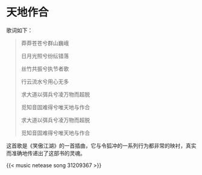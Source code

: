 # 天地作合


歌词如下：

> 莽莽苍苍兮群山巍峨
> 
> 日月光照兮纷纭错落
> 
> 丝竹共振兮执节者歌
> 
> 行云流水兮用心无多
> 
> 求大道以弭兵兮凌万物而超脱
> 
> 觅知音固难得兮唯天地与作合
> 
> 求大道以弭兵兮凌万物而超脱
> 
> 觅知音固难得兮唯天地与作合

这首歌是《笑傲江湖》的一首插曲，它与令狐冲的一系列行为都非常的映衬，真实而准确地传递出了这部书的灵魂。

{{< music netease song 31209367 >}}
